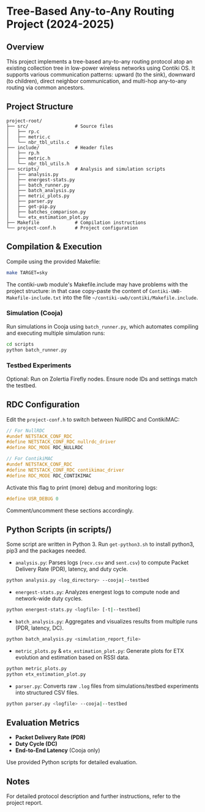 # Tree-Based Any-to-Any Routing Project (2024-2025)

## Overview

This project implements a tree-based any-to-any routing protocol atop an existing collection tree in low-power wireless networks using Contiki OS. It supports various communication patterns: upward (to the sink), downward (to children), direct neighbor communication, and multi-hop any-to-any routing via common ancestors.

## Project Structure

```
project-root/
├── src/                 # Source files
│   ├── rp.c
│   ├── metric.c
│   └── nbr_tbl_utils.c
├── include/             # Header files
│   ├── rp.h
│   ├── metric.h
│   └── nbr_tbl_utils.h
├── scripts/             # Analysis and simulation scripts
│   ├── analysis.py
│   ├── energest-stats.py
│   ├── batch_runner.py
│   ├── batch_analysis.py
│   ├── metric_plots.py
│   ├── parser.py
│   ├── get-pip.py
│   ├── batches_comparison.py
│   └── etx_estimation_plot.py
├── Makefile             # Compilation instructions
└── project-conf.h       # Project configuration
```

## Compilation & Execution

Compile using the provided Makefile:

```bash
make TARGET=sky
```
The contiki-uwb module's Makefile.include may have problems with the project structure: in that case copy-paste the content of `Contiki-UWB-Makefile-include.txt` into the file `~/contiki-uwb/contiki/Makefile.include`.

### Simulation (Cooja)

Run simulations in Cooja using `batch_runner.py`, which automates compiling and executing multiple simulation runs:

```bash
cd scripts
python batch_runner.py
```

### Testbed Experiments

Optional: Run on Zolertia Firefly nodes. Ensure node IDs and settings match the testbed.

## RDC Configuration

Edit the `project-conf.h` to switch between NullRDC and ContikiMAC:

```c
// For NullRDC
#undef NETSTACK_CONF_RDC
#define NETSTACK_CONF_RDC nullrdc_driver
#define RDC_MODE RDC_NULLRDC

// For ContikiMAC
#undef NETSTACK_CONF_RDC
#define NETSTACK_CONF_RDC contikimac_driver
#define RDC_MODE RDC_CONTIKIMAC
```

Activate this flag to print (more) debug and monitoring logs:

```c
#define USR_DEBUG 0
```

Comment/uncomment these sections accordingly.

## Python Scripts (in scripts/)

Some script are written in Python 3. Run `get-python3.sh` to install python3, pip3 and the packages needed.

* `analysis.py`: Parses logs (`recv.csv` and `sent.csv`) to compute Packet Delivery Rate (PDR), latency, and duty cycle.

```bash
python analysis.py <log_directory> --cooja|--testbed
```

* `energest-stats.py`: Analyzes energest logs to compute node and network-wide duty cycles.

```bash
python energest-stats.py <logfile> [-t|--testbed]
```

* `batch_analysis.py`: Aggregates and visualizes results from multiple runs (PDR, latency, DC).

```bash
python batch_analysis.py <simulation_report_file>
```

* `metric_plots.py` & `etx_estimation_plot.py`: Generate plots for ETX evolution and estimation based on RSSI data.

```bash
python metric_plots.py
python etx_estimation_plot.py
```

* `parser.py`: Converts raw `.log` files from simulations/testbed experiments into structured CSV files.

```bash
python parser.py <logfile> --cooja|--testbed
```

## Evaluation Metrics

* **Packet Delivery Rate (PDR)**
* **Duty Cycle (DC)**
* **End-to-End Latency** (Cooja only)

Use provided Python scripts for detailed evaluation.

## Notes

For detailed protocol description and further instructions, refer to the project report.
